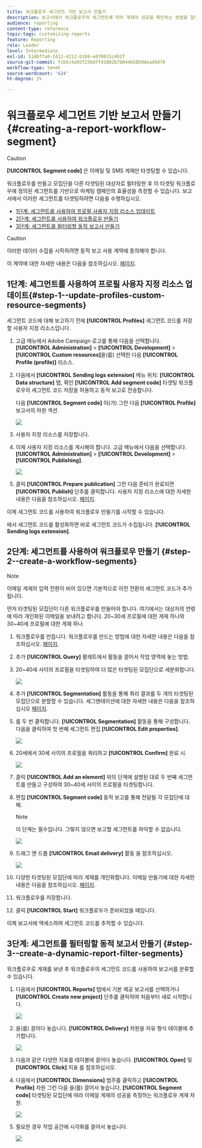 ```yaml
---
title: 워크플로우 세그먼트 기반 보고서 만들기
description: 보고서에서 워크플로우의 세그먼트에 따라 게재의 성공을 확인하는 방법을 알아봅니다.
audience: reporting
content-type: reference
topic-tags: customizing-reports
feature: Reporting
role: Leader
level: Intermediate
exl-id: 514bffa0-2413-4212-b1b9-e070031c462f
source-git-commit: fcb5c4a92f23bdffd1082b7b044b5859dead9d70
workflow-type: tm+mt
source-wordcount: '624'
ht-degree: 2%

---
```


# 워크플로우 세그먼트 기반 보고서 만들기{#creating-a-report-workflow-segment}

>[!CAUTION]
> **[!UICONTROL Segment code]** 은 이메일 및 SMS 게재만 타겟팅할 수 있습니다.

워크플로우를 만들고 모집단을 다른 타겟팅된 대상자로 필터링한 후 이 타겟팅 워크플로우에 정의된 세그먼트를 기반으로 마케팅 캠페인의 효율성을 측정할 수 있습니다.
보고서에서 이러한 세그먼트를 타겟팅하려면 다음을 수행하십시오.

* [1단계: 세그먼트를 사용하여 프로필 사용자 지정 리소스 업데이트](#step-1--update-profiles-custom-resource-segments)
* [2단계: 세그먼트를 사용하여 워크플로우 만들기](#step-2--create-a-workflow-segments)
* [3단계: 세그먼트를 필터링할 동적 보고서 만들기](#step-3--create-a-dynamic-report-filter-segments)

>[!CAUTION]
>이러한 데이터 수집을 시작하려면 동적 보고 사용 계약에 동의해야 합니다.
>
>이 계약에 대한 자세한 내용은 다음을 참조하십시오. [페이지](../../reporting/using/about-dynamic-reports.md#dynamic-reporting-usage-agreement).

## 1단계: 세그먼트를 사용하여 프로필 사용자 지정 리소스 업데이트{#step-1--update-profiles-custom-resource-segments}

세그먼트 코드에 대해 보고하기 전에 **[!UICONTROL Profiles]** 세그먼트 코드를 저장할 사용자 지정 리소스입니다.

1. 고급 메뉴에서 Adobe Campaign 로고를 통해 다음을 선택합니다. **[!UICONTROL Administration]** > **[!UICONTROL Development]** > **[!UICONTROL Custom resources]**&#x200B;을(를) 선택한 다음 **[!UICONTROL Profile (profile)]** 리소스.
1. 다음에서 **[!UICONTROL Sending logs extension]** 메뉴 위치: **[!UICONTROL Data structure]** 탭, 확인 **[!UICONTROL Add segment code]** 타겟팅 워크플로우의 세그먼트 코드 저장을 허용하고 동적 보고로 전송합니다.

   다음 **[!UICONTROL Segment code]** 이(가) 그런 다음 **[!UICONTROL Profile]** 보고서의 차원 섹션.

   ![](assets/report_segment_4.png)

1. 사용자 지정 리소스를 저장합니다.

1. 이제 사용자 지정 리소스를 게시해야 합니다.
고급 메뉴에서 다음을 선택합니다. **[!UICONTROL Administration]** > **[!UICONTROL Development]** > **[!UICONTROL Publishing]**.

   ![](assets/custom_profile_7.png)

1. 클릭 **[!UICONTROL Prepare publication]** 그런 다음 준비가 완료되면 **[!UICONTROL Publish]** 단추를 클릭합니다. 사용자 지정 리소스에 대한 자세한 내용은 다음을 참조하십시오. [페이지](../../developing/using/updating-the-database-structure.md).

이제 세그먼트 코드를 사용하여 워크플로우 만들기를 시작할 수 있습니다.

에서 세그먼트 코드를 활성화하면 바로 세그먼트 코드가 수집됩니다. **[!UICONTROL Sending logs extension]**.

## 2단계: 세그먼트를 사용하여 워크플로우 만들기 {#step-2--create-a-workflow-segments}

>[!NOTE]
>이메일 게재의 입력 전환이 비어 있으면 기본적으로 이전 전환의 세그먼트 코드가 추가됩니다.

먼저 타겟팅된 모집단이 다른 워크플로우를 만들어야 합니다. 여기에서는 대상자의 연령에 따라 개인화된 이메일을 보내려고 합니다. 20~30세 프로필에 대한 게재 하나와 30~40세 프로필에 대한 게재 하나.

1. 워크플로우를 만듭니다. 워크플로우를 만드는 방법에 대한 자세한 내용은 다음을 참조하십시오. [페이지](../../automating/using/building-a-workflow.md).

1. 추가 **[!UICONTROL Query]** 팔레트에서 활동을 끌어서 작업 영역에 놓는 방법.

1. 20~40세 사이의 프로필을 타겟팅하여 더 많은 타겟팅된 모집단으로 세분화합니다.

   ![](assets/report_segment_1.png)

1. 추가 **[!UICONTROL Segmentation]** 활동을 통해 쿼리 결과를 두 개의 타겟팅된 모집단으로 분할할 수 있습니다. 세그멘테이션에 대한 자세한 내용은 다음을 참조하십시오 [페이지](../../automating/using/segmentation.md).

1. 를 두 번 클릭합니다. **[!UICONTROL Segmentation]** 활동을 통해 구성합니다. 다음을 클릭하여 첫 번째 세그먼트 편집 **[!UICONTROL Edit properties]**.

   ![](assets/report_segment_7.png)

1. 20세에서 30세 사이의 프로필을 쿼리하고 **[!UICONTROL Confirm]** 완료 시.

   ![](assets/report_segment_8.png)

1. 클릭 **[!UICONTROL Add an element]** 위의 단계에 설명된 대로 두 번째 세그먼트를 만들고 구성하여 30~40세 사이의 프로필을 타겟팅합니다.

1. 편집 **[!UICONTROL Segment code]** 동적 보고를 통해 전달될 각 모집단에 대해.

   >[!NOTE]
   >이 단계는 필수입니다. 그렇지 않으면 보고할 세그먼트를 파악할 수 없습니다.

   ![](assets/report_segment_9.png)

1. 드래그 앤 드롭 **[!UICONTROL Email delivery]** 활동 을 참조하십시오.

   ![](assets/report_segment_3.png)

1. 다양한 타겟팅된 모집단에 따라 게재를 개인화합니다. 이메일 만들기에 대한 자세한 내용은 다음을 참조하십시오. [페이지](../../designing/using/designing-content-in-adobe-campaign.md).

1. 워크플로우를 저장합니다.

1. 클릭 **[!UICONTROL Start]** 워크플로우가 준비되었을 때입니다.

이제 보고서에 액세스하여 세그먼트 코드를 추적할 수 있습니다.

## 3단계: 세그먼트를 필터링할 동적 보고서 만들기 {#step-3--create-a-dynamic-report-filter-segments}

워크플로우로 게재를 보낸 후 워크플로우의 세그먼트 코드를 사용하여 보고서를 분류할 수 있습니다.

1. 다음에서 **[!UICONTROL Reports]** 탭에서 기본 제공 보고서를 선택하거나 **[!UICONTROL Create new project]** 단추를 클릭하여 처음부터 새로 시작합니다.

   ![](assets/custom_profile_18.png)
1. 을(를) 끌어다 놓습니다. **[!UICONTROL Delivery]** 차원을 자유 형식 테이블에 추가합니다.

   ![](assets/report_segment_5.png)

1. 다음과 같은 다양한 지표를 테이블에 끌어다 놓습니다. **[!UICONTROL Open]** 및 **[!UICONTROL Click]** 지표 를 참조하십시오.
1. 다음에서 **[!UICONTROL Dimensions]** 범주를 클릭하고 **[!UICONTROL Profile]** 차원 그런 다음 을(를) 끌어서 놓습니다. **[!UICONTROL Segment code]** 타겟팅된 모집단에 따라 이메일 게재의 성공을 측정하는 워크플로우 게재 차원.

   ![](assets/report_segment_6.png)

1. 필요한 경우 작업 공간에 시각화를 끌어서 놓습니다.

   ![](assets/report_segment_10.png)
